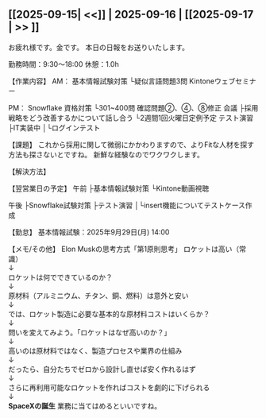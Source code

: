 ## [[2025-09-15| <<]] | 2025-09-16 | [[2025-09-17 | >> ]]

お疲れ様です。金です。
本日の日報をお送りいたします。

勤務時間：9:30～18:00
休憩：1.0h

【作業内容】
AM：
基本情報試験対策
└疑似言語問題3問
Kintoneウェブセミナー

PM：
Snowflake
資格対策
└301~400問
確認問題②、④、⑧修正
会議
├採用戦略をどう改善するかについて話し合う
└2週間1回火曜日定例予定
テスト演習
├IT実装中
│└ログインテスト

【課題】
これから採用に関して微弱にかかわりますので、よりFitな人材を探す方法も探さないとですね。
新鮮な経験なのでワクワクします。

【解決方法】


【翌営業日の予定】
午前
├基本情報試験対策
└Kintone動画視聴

午後
├Snowflake試験対策
├テスト演習
│└insert機能についてテストケース作成


【勤怠】
基本情報試験：2025年9月29日(月) 14:00

【メモ/その他】
Elon Muskの思考方式「第1原則思考」
ロケットは高い（常識）  
↓  
ロケットは何でできているのか？  
↓  
原材料（アルミニウム、チタン、銅、燃料）は意外と安い  
↓  
では、ロケット製造に必要な基本的な原材料コストはいくらか？  
↓  
問いを変えてみよう。「ロケットはなぜ高いのか？」  
↓  
高いのは原材料ではなく、製造プロセスや業界の仕組み  
↓  
だったら、自分たちでゼロから設計し直せば安く作れるはず  
↓  
さらに再利用可能なロケットを作ればコストを劇的に下げられる  
↓  
**SpaceXの誕生**
業務に当てはめるといいですね。